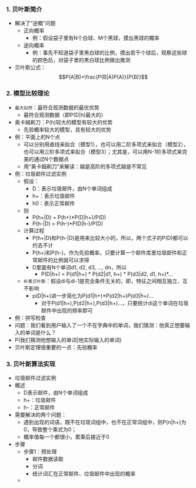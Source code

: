### 1. 贝叶斯简介
- 解决了“逆概”问题
  - 正向概率
    - 例：假设袋子里有N个白球、M个黑球，摸出黑球的概率
  - 逆向概率
    - 例：事先不知道袋子里黑白球的比例，摸出若干个球后，观察这些球的颜色后，对袋子里的黑白球比例做出推测
- 贝叶斯公式：$$P(A|B)=\frac{P(B|A)P(A)}{P(B)}$$

### 2. 模型比较理论
- `最大似然`：最符合观测数据的最优优势
  - 最符合观测数据（即P(D|h)最大的）
- 奥卡姆剃刀：P(h)较大的模型有较大的优势
  - 先验概率较大的模型，具有较大的优势
- 例：平面上的N个点
  - 可以分别用直线来拟合（模型1），也可以用二阶多项式来拟合（模型2），也可以用三阶多项式来拟合（模型3）；尤其是，可以用N-1阶多项式来完美的通过N个数据点
  - 用“奥卡姆剃刀”来解读：越是高阶的多项式越是不常见
- 例：垃圾邮件过滤实例
  - 假设：
    - D：表示垃圾邮件，由N个单词组成
    - h+：表示垃圾邮件
    - h0：表示正常邮件
  - 则
    - P(h+|D) = P(h+)*P(D|h+)/P(D)
    - P(h-|D) = P(h-)*P(D|h-)/P(D)
  - 计算过程
    - P(h+|D)和P(h-|D)是用来比较大小的，所以，两个式子的P(D)都可以约去不计
    - P(h+)和P(h-)，作为先验概率，只要计算一个邮件库里垃圾邮件和正常邮件的比例就可以求得
    - D里面有N个单词d1, d2, d3, ..., dn，所以
      - P(D|h+) = P(d1|h+) * P(d2|d1, h+) * P(d3|d2, d1, h+)*...
  - `朴素贝叶斯`：假设di与di-1是完全条件无关的，即，特征之间相互独立、互不影响
    - p(D|h+)进一步简化为P(d1|h+)*P(d2|h+)*P(d3|h+)*...
      - 对于P(d1|h+),P(d2|h+),P(d3|h+)...，只要统计di这个单词在垃圾邮件中出现的频率即可
- 例：拼写检查
- 问题：我们看到用户输入了一个不在字典中的单词，我们猜测：他真正想要输入的单词是什么？
- P(我们猜测他想输入的单词|他实际输入的单词)
- 贝叶斯定理很重要的一点：先验概率

### 3. 贝叶斯算法实现
- 垃圾邮件过滤实例
- 概述
  - D表示邮件，由N个单词组成
  - h+：垃圾邮件
  - h-：正常邮件
- 需要解决的两个问题：
  - 遇到出现的词语，既不在垃圾词组中，也不在正常词组中，则P(n|h+)为0，导致整个乘式为0；
  - 概率值每一个都很小，累乘后接近于0
- 步骤
  - 步骤1：预处理
    - 邮件数据读取
    - 分词
    - 统计词汇在正常邮件、垃圾邮件中出现的概率
  - 